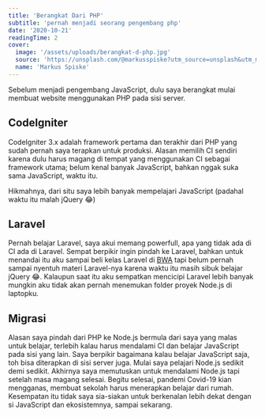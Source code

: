 ```yaml
---
title: 'Berangkat Dari PHP'
subtitle: 'pernah menjadi seorang pengembang php'
date: '2020-10-21'
readingTime: 2
cover:
  image: '/assets/uploads/berangkat-d-php.jpg'
  source: 'https://unsplash.com/@markusspiske?utm_source=unsplash&utm_medium=referral&utm_content=creditCopyText'
  name: 'Markus Spiske'
---
```


Sebelum menjadi pengembang JavaScript, dulu saya berangkat mulai membuat website menggunakan PHP pada sisi server.

## CodeIgniter

CodeIgniter 3.x adalah framework pertama dan terakhir dari PHP yang sudah pernah saya terapkan untuk produksi. Alasan memilih CI sendiri karena dulu harus magang di tempat yang menggunakan CI sebagai framework utama; belum kenal banyak JavaScript, bahkan nggak suka sama JavaScript, waktu itu.

Hikmahnya, dari situ saya lebih banyak mempelajari JavaScript (padahal waktu itu malah jQuery 😂)

## Laravel

Pernah belajar Laravel, saya akui memang powerfull, apa yang tidak ada di CI ada di Laravel. Sempat berpikir ingin pindah ke Laravel, bahkan untuk menandai itu aku sampai beli kelas Laravel di [BWA](https://buildwithangga.com) tapi belum pernah sampai nyentuh materi Laravel-nya karena waktu itu masih sibuk belajar jQuery 😂.  Kalaupun saat itu aku sempatkan mencicipi Laravel lebih banyak mungkin aku tidak akan pernah menemukan folder proyek Node.js di laptopku.

## Migrasi

Alasan saya pindah dari PHP ke Node.js bermula dari saya yang malas untuk belajar, terlebih kalau harus mendalami CI dan belajar JavaScript pada sisi yang lain. Saya berpikir bagaimana kalau belajar JavaScript saja, toh bisa diterapkan di sisi server juga. Mulai saya pelajari Node.js sedikit demi sedikit. Akhirnya saya memutuskan untuk mendalami Node.js tapi setelah masa magang selesai. Begitu selesai, pandemi Covid-19 kian mengganas, membuat sekolah harus menerapkan belajar dari rumah. Kesempatan itu tidak saya sia-siakan untuk berkenalan lebih dekat dengan si JavaScript dan ekosistemnya, sampai sekarang.

